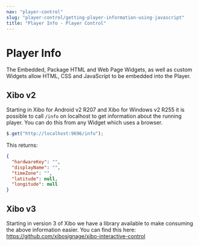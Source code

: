 ```yaml
---
nav: "player-control"
slug: "player-control/getting-player-information-using-javascript"
title: "Player Info - Player Control"
---
```


# Player Info

The Embedded, Package HTML and Web Page Widgets, as well as custom Widgets allow HTML, CSS and JavaScript to be embedded into the Player.

## Xibo v2
Starting in Xibo for Android v2 R207 and Xibo for Windows v2 R255 it is possible to call `/info` on localhost to get information about the running player. You can do this from any Widget which uses a browser.

```javascript
$.get("http://localhost:9696/info");
```

This returns:

```json
{
  "hardwareKey": "",
  "displayName": "",
  "timeZone": "",
  "latitude": null,
  "longitude": null
}
```

## Xibo v3
Starting in version 3 of Xibo we have a library available to make consuming the above information easier. You can find this here: https://github.com/xibosignage/xibo-interactive-control

